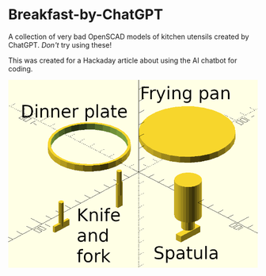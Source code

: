 # Breakfast-by-ChatGPT
A collection of very bad OpenSCAD models of kitchen utensils created by ChatGPT. *Don't* try using these!

This was created for a Hackaday article about using the AI chatbot for coding.

![Bad 3D models of the utensils for cooking a full English breakfast](breakfast-stuff.png)
